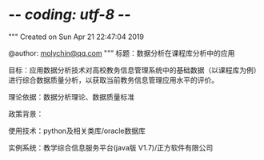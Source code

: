 # -*- coding: utf-8 -*-
"""
Created on Sun Apr 21 22:47:04 2019

@author: molychin@qq.com
"""
标题：数据分析在课程库分析中的应用

目标：应用数据分析技术对高校教务信息管理系统中的基础数据（以课程库为例）进行综合数据质量分析，以获取当前教务信息管理应用水平的评价。

理论依据：数据分析理论、数据质量标准

政策背景：

使用技术：python及相关类库/oracle数据库

实例系统：教学综合信息服务平台(java版 V1.7)/正方软件有限公司
